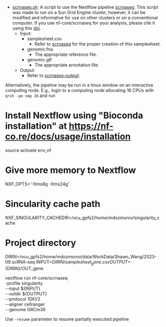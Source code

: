 - [scrnaseq.sh](scrnaseq.sh): A script to use the Nextflow pipeline [scrnaseq](https://nf-co.re/scrnaseq/). This script was made to run on a Sun Grid Engine cluster, however, it can be modified and informative for use on other clusters or on a conventional computer. If you use nf-core/scrnaseq for your analysis, please cite it using this [doi](https://doi.org/10.5281/zenodo.3568187).
    - Input:
        - samplesheet.csv
            - Refer to [scrnaseq](https://nf-co.re/scrnaseq/) for the proper creation of this samplesheet.
        - genomic.fna
            - The appropriate reference file.
        - genomic.gtf
            - The appropriate annotation file.
    - Output:
        - Refer to [scrnaseq-output](https://nf-co.re/scrnaseq/2.4.0/docs/output/).

Alternatively, the pipeline may be run in a tmux window on an interactive computing node. E.g., login to a computing node allocating 16 CPUs with `qrsh -pe smp 16` and run

# Install Nextflow using "Bioconda installation" at https://nf-co.re/docs/usage/installation
source activate env_nf
# Give more memory to Nextflow
NXF_OPTS='-Xms8g -Xmx24g'
# Sincularity cache path
NXF_SINGULARITY_CACHEDIR=/vcu_gpfs2/home/mdozmorov/singularity_cache
# Project directory
DIRIN=/vcu_gpfs2/home/mdozmorov/data/WorkData/Shawn_Wang/2023-09.scRNA-seq
INPUT=${DIRIN}/samplesheet_gene.csv
OUTPUT=${DIRIN}/OUT_gene

nextflow run nf-core/scrnaseq \
    -profile singularity \
    --input ${INPUT} \
    --outdir ${OUTPUT} \
   --protocol 10XV2 \
   --aligner cellranger \
   --genome GRCm38

Use `-resume` parameter to resume partially executed pipeline